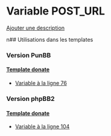# Variable POST_URL
[Ajouter une description](https://fa-tvars.appspot.com/POST_URL)

n## Utilisations dans les templates

### Version PunBB

#### [Template donate](punbb/donate.md)
* [Variable à la ligne 76](../punbb/donate.tpl#L76)

### Version phpBB2

#### [Template donate](subsilver/donate.md)
* [Variable à la ligne 104](../subsilver/donate.tpl#L104)